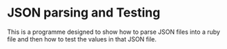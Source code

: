 # JSON parsing and Testing

This is a programme designed to show how to parse JSON files into a ruby file and then how to test the values in that JSON file.
